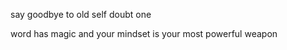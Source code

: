 say goodbye to old self doubt one 


word has magic and your mindset  is your most powerful weapon 
